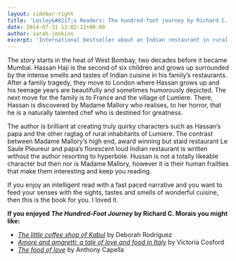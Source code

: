 ```yaml
---
layout: sidebar-right
title: 'Lesley&#8217;s Readers: The hundred-foot journey by Richard C. Morais'
date: 2014-07-31 12:02:12+00:00
author: sarah-jenkins
excerpt: 'International bestseller about an Indian restaurant in rural France. <a href="http://suffolk.spydus.co.uk/cgi-bin/spydus.exe/ENQ/OPAC/BIBENQ/5781331?QRY=CTIBIB%3C%20IRN(1178392)&QRYTEXT=The%20hundred-foot%20journey">Reserve a copy.</a>'
---
```

The story starts in the heat of West Bombay, two decades before it became Mumbai. Hassan Haji is the second of six children and grows up surrounded by the intense smells and tastes of Indian cuisine in his family’s restaurants. After a family tragedy, they move to London where Hassan grows up and his teenage years are beautifully and sometimes humorously depicted. The next move for the family is to France and the village of Lumiere. There, Hassan is discovered by Madame Mallory who realises, to her horror, that he is a naturally talented chef who is destined for greatness.

The author is brilliant at creating truly quirky characters such as Hassan’s papa and the other ragtag of rural inhabitants of Lumiere. The contrast between Madame Mallory’s high end, award winning but staid restaurant Le Saule Pleureur and papa’s florescent loud Indian restaurant is written without the author resorting to hyperbole. Hussan is not a totally likeable character but then nor is Madame Mallory, however it is their human frailties that make them interesting and keep you reading.

If you enjoy an intelligent read with a fast paced narrative and you want to feed your senses with the sights, tastes and smells of wonderful cuisine, then this is the book for you. I loved it.

**If you enjoyed <cite>The Hundred-Foot Journey</cite> by Richard C. Morais you might like:**

  * <cite><a href="http://suffolk.spydus.co.uk/cgi-bin/spydus.exe/ENQ/OPAC/BIBENQ/5899504?QRY=CTIBIB%3C%20IRN(18766553)&QRYTEXT=The%20little%20coffee%20shop%20of%20Kabul">The little coffee shop of Kabul</a></cite> by Deborah Rodriguez
  * <cite><a href="http://suffolk.spydus.co.uk/cgi-bin/spydus.exe/ENQ/OPAC/BIBENQ/5899321?QRY=CTIBIB%3C%20IRN(1479004)&QRYTEXT=Amore%20and%20amaretti%20%3A%20a%20tale%20of%20love%20and%20food%20in%20Italy">Amore and amaretti: a tale of love and food in Italy</a></cite> by Victoria Cosford
  * <cite><a href="http://suffolk.spydus.co.uk/cgi-bin/spydus.exe/ENQ/OPAC/BIBENQ/5898989?QRY=CTIBIB%3C%20IRN(361932)&QRYTEXT=The%20food%20of%20love">The food of love</a></cite> by Anthony Capella
